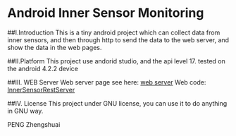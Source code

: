 # Android Inner Sensor Monitoring
##I.Introduction
This is a tiny android project which can collect data from inner sensors, and then through http to send the data to the web server, and show the data in the web pages.

##II.Platform
This project use andorid studio, and the api level 17. tested on the android 4.2.2 device

##III. WEB Server
Web server page see here: [web server](http://innersensorserver-zhengshuai.rhcloud.com/InnerSensorRestServer/)
Web code: [InnerSensorRestServer](https://github.com/ZhengshuaiPENG/InnerSensorRestServer)

##IV. License
This project under GNU license, you can use it to do anything in GNU way.

PENG Zhengshuai